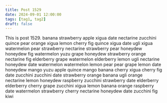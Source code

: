 ```yaml
---
title: Post 1529
date: 2024-09-01 12:00:00
tags: [tag1, tag2]
draft: false
---
```

This is post 1529.
banana
strawberry
apple
xigua
date
nectarine
zucchini
quince
pear
orange
xigua
lemon
cherry
fig
quince
xigua
date
ugli
xigua
watermelon
pear
strawberry
nectarine
strawberry
pear
honeydew
honeydew
fig
watermelon
yuzu
grape
honeydew
strawberry
orange
nectarine
fig
elderberry
grape
watermelon
elderberry
lemon
ugli
nectarine
honeydew
date
watermelon
watermelon
lemon
pear
pear
grape
lemon
date
honeydew
mango
yuzu
apple
quince
mango
banana
cherry
xigua
cherry
fig
date
zucchini
zucchini
date
strawberry
orange
banana
ugli
orange
nectarine
lemon
honeydew
raspberry
zucchini
strawberry
date
elderberry
elderberry
cherry
grape
zucchini
xigua
lemon
banana
orange
raspberry
date
watermelon
strawberry
cherry
nectarine
honeydew
date
zucchini
fig
kiwi
